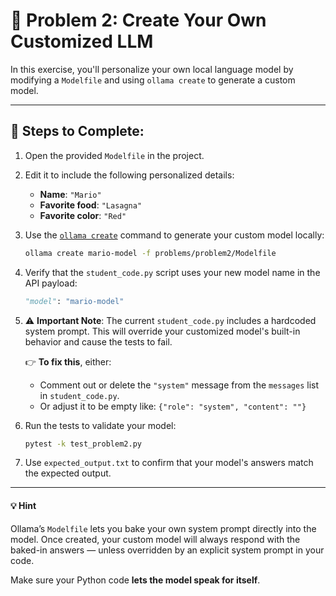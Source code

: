 
# 🐑 Problem 2: Create Your Own Customized LLM

In this exercise, you'll personalize your own local language model by modifying a `Modelfile` and using `ollama create` to generate a custom model.

---

## 🔧 Steps to Complete:

1. Open the provided `Modelfile` in the project.

2. Edit it to include the following personalized details:
   - **Name**: `"Mario"`
   - **Favorite food**: `"Lasagna"`
   - **Favorite color**: `"Red"`

3. Use the [`ollama create`](https://github.com/ollama/ollama/blob/main/docs/modelfile.md#create-a-model) command to generate your custom model locally:

   ```bash
   ollama create mario-model -f problems/problem2/Modelfile
   ```

4. Verify that the `student_code.py` script uses your new model name in the API payload:

   ```python
   "model": "mario-model"
   ```

5. ⚠️ **Important Note**: The current `student_code.py` includes a hardcoded system prompt. This will override your customized model's built-in behavior and cause the tests to fail.

   👉 **To fix this**, either:
   - Comment out or delete the `"system"` message from the `messages` list in `student_code.py`.
   - Or adjust it to be empty like: `{"role": "system", "content": ""}`

6. Run the tests to validate your model:

   ```bash
   pytest -k test_problem2.py
   ```

7. Use `expected_output.txt` to confirm that your model's answers match the expected output.

---

#### 💡 Hint

Ollama’s `Modelfile` lets you bake your own system prompt directly into the model. Once created, your custom model will always respond with the baked-in answers — unless overridden by an explicit system prompt in your code.

Make sure your Python code **lets the model speak for itself**.
